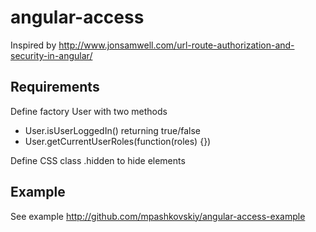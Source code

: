 # angular-access

Inspired by http://www.jonsamwell.com/url-route-authorization-and-security-in-angular/

Requirements
------------

Define factory User with two methods
* User.isUserLoggedIn() returning true/false
* User.getCurrentUserRoles(function(roles) {})

Define CSS class .hidden to hide elements

Example
-------

See example http://github.com/mpashkovskiy/angular-access-example